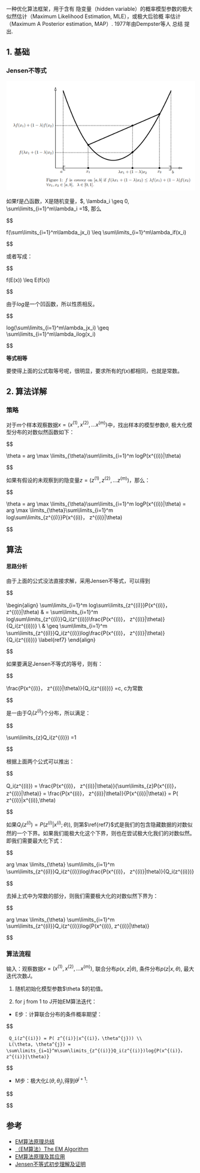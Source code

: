 一种优化算法框架，用于含有 隐变量（hidden variable）的概率模型参数的极大似然估计（Maximum Likelihood Estimation, MLE），或极大后验概
率估计（Maximum A Posterior estimation, MAP）. 1977年由Dempster等人 总结 提出.  

## 1. 基础

### Jensen不等式

![1564619158308](image/1564619158308.png)

如果f是凸函数，X是随机变量，$,  \lambda_i \geq 0, \sum\limits_{i=1}^m\lambda_i =1$,   那么

$$

f(\sum\limits_{i=1}^m\lambda_jx_i) \leq \sum\limits_{i=1}^m\lambda_if(x_i)

$$

或者写成：

$$

f(E(x)) \leq E(f(x))

$$

由于$log$是一个凹函数，所以性质相反。

$$

log(\sum\limits_{i=1}^m\lambda_jx_i) \geq \sum\limits_{i=1}^m\lambda_ilog(x_i)   

$$

**等式相等**

要使得上面的公式取等号呢，很明显，要求所有的$f(x)$都相同，也就是常数。

## 2. 算法详解

### 策略

对于$m$个样本观察数据$x=(x^{(1)},x^{(2)},...x^{(m)})$中，找出样本的模型参数$\theta$, 极大化模型分布的对数似然函数如下：

$$

\theta = arg \max \limits_{\theta}\sum\limits_{i=1}^m logP(x^{(i)}|\theta)

$$

如果有假设的未观察到的隐变量$z=(z^{(1)},z^{(2)},...z^{(m)})$，那么：

$$

\theta = arg \max \limits_{\theta}\sum\limits_{i=1}^m logP(x^{(i)}|\theta) = arg \max \limits_{\theta}\sum\limits_{i=1}^m log\sum\limits_{z^{(i)}}P(x^{(i)}， z^{(i)}|\theta)

$$

## 算法

#### 思路分析

由于上面的公式没法直接求解，采用Jensen不等式，可以得到

$$

\begin{align} \sum\limits_{i=1}^m log\sum\limits_{z^{(i)}}P(x^{(i)}， z^{(i)}|\theta)   & = \sum\limits_{i=1}^m log\sum\limits_{z^{(i)}}Q_i(z^{(i)})\frac{P(x^{(i)}， z^{(i)}|\theta)}{Q_i(z^{(i)})} \\ & \geq  \sum\limits_{i=1}^m \sum\limits_{z^{(i)}}Q_i(z^{(i)})log\frac{P(x^{(i)}， z^{(i)}|\theta)}  {Q_i(z^{(i)})}  \label{ref7} \end{align}

$$

如果要满足Jensen不等式的等号，则有：

$$

\frac{P(x^{(i)}， z^{(i)}|\theta)}{Q_i(z^{(i)})} =c, c为常数

$$

是一由于$Q_i(z^{(i)})$个分布，所以满足：

$$

\sum\limits_{z}Q_i(z^{(i)}) =1

$$

根据上面两个公式可以推出：

$$

Q_i(z^{(i)})  = \frac{P(x^{(i)}， z^{(i)}|\theta)}{\sum\limits_{z}P(x^{(i)}， z^{(i)}|\theta)} =  \frac{P(x^{(i)}， z^{(i)}|\theta)}{P(x^{(i)}|\theta)} = P( z^{(i)}|x^{(i)},\theta)

$$

如果$Q_i(z^{(i)}) = P( z^{(i)}|x^{(i)};\theta))$,  则第$\ref{ref7}$式是我们的包含隐藏数据的对数似然的一个下界。如果我们能极大化这个下界，则也在尝试极大化我们的对数似然。即我们需要最大化下式：

$$

arg \max \limits_{\theta} \sum\limits_{i=1}^m \sum\limits_{z^{(i)}}Q_i(z^{(i)})log\frac{P(x^{(i)}， z^{(i)}|theta)}{Q_i(z^{(i)})}

$$

去掉上式中为常数的部分，则我们需要极大化的对数似然下界为：

$$

arg \max \limits_{\theta} \sum\limits_{i=1}^m \sum\limits_{z^{(i)}}Q_i(z^{(i)})log{P(x^{(i)}, z^{(i)}|\theta)}

$$

### 算法流程

输入：观察数据$x=(x^{(1)},x^{(2)},...x^{(m)})$, 联合分布$p(x,z|θ)$, 条件分布$p(z|x, θ)$, 最大迭代次数$J$。

1. 随机初始化模型参数$\theta $的初值。

2.  for j  from 1 to J开始EM算法迭代：

   - E步：计算联合分布的条件概率期望：
     

$$

     Q_i(z^{(i)}) = P( z^{(i)}|x^{(i)}，\theta^{j})) \\ 
     L(\theta, \theta^{j}) = \sum\limits_{i=1}^m\sum\limits_{z^{(i)}}Q_i(z^{(i)})log{P(x^{(i)}， z^{(i)}|\theta)}
     

$$

     
   - M步：极大化$L(θ,θ_j)$,得到$θ^{j+1}$:
     

$$

     
     

$$

     

## 参考

- [EM算法原理总结](https://www.cnblogs.com/pinard/p/6912636.html)
- [（EM算法）The EM Algorithm](https://www.cnblogs.com/jerrylead/archive/2011/04/06/2006936.html)
- [EM算法原理及其应用](https://vividfree.github.io/docs/2016-08-19-introduction-about-EM-algorithm-doc1.pdf)
- [Jensen不等式初步理解及证明](https://zhuanlan.zhihu.com/p/39315786)

